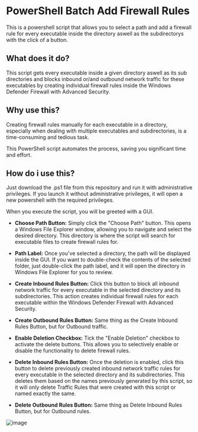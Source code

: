 # PowerShell Batch Add Firewall Rules
This is a powershell script that allows you to select a path and add a firewall rule for every executable inside the directory aswell as the subdirectorys with the click of a button.
## What does it do?
This script gets every executable inside a given directory aswell as its sub directories and blocks inbound or/and outbound network traffic for these executables by creating individual firewall rules inside the Windows Defender Firewall with Advanced Security.
## Why use this?
Creating firewall rules manually for each executable in a directory, especially when dealing with multiple executables and subdirectories, is a time-consuming and tedious task. 

This PowerShell script automates the process, saving you significant time and effort. 
## How do i use this?
Just download the .ps1 file from this repository and run it with administrative privileges. 
If you launch it without administrative privileges, it will open a new powershell with the required privileges.

When you execute the script, you will be greeted with a GUI.

- **Choose Path Button:** Simply click the "Choose Path" button. This opens a Windows File Explorer window, allowing you to navigate and select the desired directory. This directory is where the script will search for executable files to create firewall rules for.

- **Path Label:** Once you've selected a directory, the path will be displayed inside the GUI. If you want to double-check the contents of the selected folder, just double-click the path label, and it will open the directory in Windows File Explorer for you to review.
  
- **Create Inbound Rules Button:** Click this button to block all inbound network traffic for every executable in the selected directory and its subdirectories. This action creates individual firewall rules for each executable within the Windows Defender Firewall with Advanced Security.
  
- **Create Outbound Rules Button:** Same thing as the Create Inbound Rules Button, but for Outbound traffic.

- **Enable Deletion Checkbox:** Tick the "Enable Deletion" checkbox to activate the delete buttons. This allows you to selectively enable or disable the functionality to delete firewall rules.

- **Delete Inbound Rules Button:** Once the deletion is enabled, click this button to delete previously created inbound network traffic rules for every executable in the selected directory and its subdirectories. This deletes them based on the names previously generated by this script, so it will only delete Traffic Rules that were created with this script or named exactly the same.

- **Delete Outbound Rules Button:** Same thing as Delete Inbound Rules Button, but for Outbound rules.

![image](https://github.com/user-attachments/assets/79952c0e-1a24-4860-af1f-54184ec02230)
